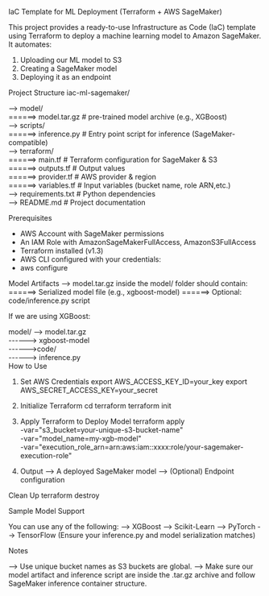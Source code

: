IaC Template for ML Deployment (Terraform + AWS SageMaker)

This project provides a ready-to-use Infrastructure as Code (IaC) template using Terraform to deploy a machine learning model to Amazon 
SageMaker. It automates:

1. Uploading our  ML model to S3  
2.  Creating a SageMaker model  
3.  Deploying it as an endpoint  

Project Structure
iac-ml-sagemaker/

-->  model/  
   ======> model.tar.gz       # pre-trained model archive (e.g., XGBoost)  
--> scripts/  
   ======> inference.py       # Entry point script for inference (SageMaker-compatible)  
--> terraform/  
   ======> main.tf            # Terraform configuration for SageMaker & S3  
   ======> outputs.tf         # Output values  
   ======> provider.tf        # AWS provider & region  
   ======> variables.tf       # Input variables (bucket name, role ARN,etc.)  
--> requirements.txt       # Python dependencies  
--> README.md              # Project documentation  

Prerequisites
* AWS Account with SageMaker permissions
* An IAM Role with AmazonSageMakerFullAccess, AmazonS3FullAccess
* Terraform installed (v1.3)
* AWS CLI configured with your credentials:
* aws configure

 Model Artifacts
--> model.tar.gz inside the model/ folder should contain:
    ======> Serialized model file (e.g., xgboost-model)
    ======> Optional: code/inference.py script

If we are using XGBoost:

model/
--> model.tar.gz  
    ------> xgboost-model  
    ------>code/  
        ------> inference.py  
How to Use

1. Set AWS Credentials
export AWS_ACCESS_KEY_ID=your_key
export AWS_SECRET_ACCESS_KEY=your_secret

2. Initialize Terraform
cd terraform
terraform init

3. Apply Terraform to Deploy Model
terraform apply \
  -var="s3_bucket=your-unique-s3-bucket-name" \
  -var="model_name=my-xgb-model" \
  -var="execution_role_arn=arn:aws:iam::xxxx:role/your-sagemaker-execution-role"

4. Output
--> A deployed SageMaker model
--> (Optional) Endpoint configuration

Clean Up
terraform destroy


Sample Model Support

You can use any of the following:
--> XGBoost
--> Scikit-Learn
--> PyTorch
--> TensorFlow
(Ensure your inference.py and model serialization matches)

Notes

--> Use unique bucket names as S3 buckets are global.
--> Make sure our model artifact and inference script are inside the .tar.gz archive and follow SageMaker inference container structure.

